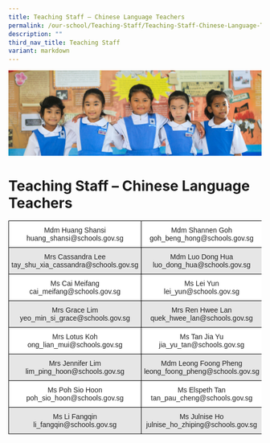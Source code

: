 ```yaml
---
title: Teaching Staff – Chinese Language Teachers
permalink: /our-school/Teaching-Staff/Teaching-Staff-Chinese-Language-Teachers/
description: ""
third_nav_title: Teaching Staff
variant: markdown
---
```

![](/images/Banners/banner_ourschool__5_.jpg)

Teaching Staff – Chinese Language Teachers
==========================================

<style type="text/css">
.tg  {border-collapse:collapse;border-spacing:0;}
.tg td{border-color:black;border-style:solid;border-width:1px;font-family:Arial, sans-serif;font-size:14px;
  overflow:hidden;padding:10px 5px;word-break:normal;}
.tg th{border-color:black;border-style:solid;border-width:1px;font-family:Arial, sans-serif;font-size:14px;
  font-weight:normal;overflow:hidden;padding:10px 5px;word-break:normal;}
.tg .tg-a3j2{background-color:#FFF;color:#222;text-align:center;vertical-align:middle}
.tg .tg-gj5f{background-color:#E6E6E6;color:#222;text-align:center;vertical-align:middle}
</style>
<table class="tg">
<thead>
  <tr>
    <th class="tg-a3j2">Mdm Huang Shansi<br>huang_shansi@schools.gov.sg</th>
    <th class="tg-a3j2">Mdm Shannen Goh<br>goh_beng_hong@schools.gov.sg</th>
  </tr>
</thead>
<tbody>
  <tr>
    <td class="tg-gj5f">Mrs Cassandra Lee<br>tay_shu_xia_cassandra@schools.gov.sg</td>
    <td class="tg-gj5f">Mdm Luo Dong Hua<br>luo_dong_hua@schools.gov.sg</td>
  </tr>
  <tr>
    <td class="tg-a3j2">Ms Cai Meifang<br>cai_meifang@schools.gov.sg</td>
    <td class="tg-a3j2">Ms Lei Yun<br>lei_yun@schools.gov.sg</td>
  </tr>
  <tr>
    <td class="tg-gj5f">Mrs Grace Lim<br>yeo_min_si_grace@schools.gov.sg</td>
    <td class="tg-gj5f">Mrs Ren Hwee Lan<br>quek_hwee_lan@schools.gov.sg</td>
  </tr>
  <tr>
    <td class="tg-a3j2">Mrs Lotus Koh<br>ong_lian_mui@schools.gov.sg</td>
    <td class="tg-a3j2">Ms Tan Jia Yu<br>jia_yu_tan@schools.gov.sg</td>
  </tr>
  <tr>
    <td class="tg-gj5f">Mrs Jennifer Lim<br>lim_ping_hoon@schools.gov.sg</td>
    <td class="tg-gj5f">Mdm Leong Foong Pheng<br>leong_foong_pheng@schools.gov.sg</td>
  </tr>
  <tr>
    <td class="tg-a3j2">Ms Poh Sio Hoon<br>poh_sio_hoon@schools.gov.sg</td>
    <td class="tg-a3j2">Ms Elspeth Tan<br>tan_pau_cheng@schools.gov.sg</td>
  </tr>
  <tr>
    <td class="tg-gj5f">Ms Li Fangqin<br>li_fangqin@schools.gov.sg</td>
		<td class="tg-gj5f">Ms Julnise Ho<br>julnise_ho_zhiping@schools.gov.sg</td>
  </tr>
</tbody>
</table>